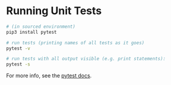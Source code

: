 # Running Unit Tests

````bash
# (in sourced environment)
pip3 install pytest

# run tests (printing names of all tests as it goes)
pytest -v

# run tests with all output visible (e.g. print statements):
pytest -s
````

For more info, see the [pytest docs](https://docs.pytest.org/).